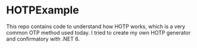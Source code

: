 # HOTPExample

This repo contains code to understand how HOTP works, which is a very common OTP method used today. 
I tried to create my own HOTP generator and confirmatory with .NET 6.
